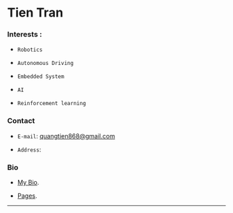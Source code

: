 # Tien Tran

<!--img src="./images/profile2.png" width="300" height="360"  class="center"-->



### Interests : 
- `Robotics`

- `Autonomous Driving`

- `Embedded System`

- `AI`

- `Reinforcement learning`




### Contact

-  `E-mail`:  quangtien868@gmail.com

-  `Address`: 




###  Bio

-  [My Bio](./profile.html).
 
-  [Pages]( https://qtsho.github.io/tientran.github.io/).



---
